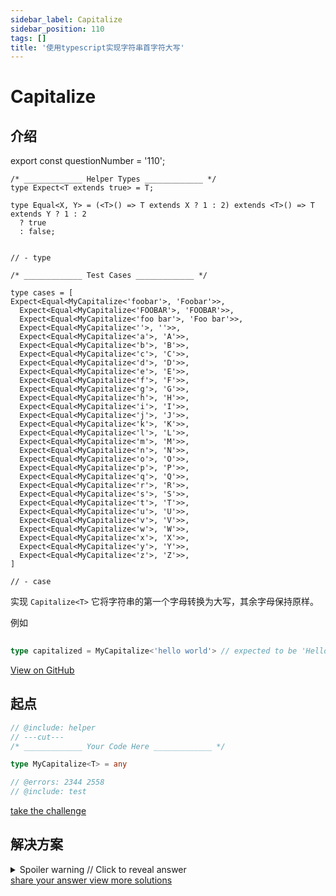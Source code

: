 ```yaml
---
sidebar_label: Capitalize
sidebar_position: 110
tags: []
title: '使用typescript实现字符串首字符大写'
---
```


# Capitalize

## 介绍

export const questionNumber = '110';

```twoslash include helper
/* _____________ Helper Types _____________ */
type Expect<T extends true> = T;

type Equal<X, Y> = (<T>() => T extends X ? 1 : 2) extends <T>() => T extends Y ? 1 : 2
  ? true
  : false;


// - type
```

```twoslash include test
/* _____________ Test Cases _____________ */

type cases = [
Expect<Equal<MyCapitalize<'foobar'>, 'Foobar'>>,
  Expect<Equal<MyCapitalize<'FOOBAR'>, 'FOOBAR'>>,
  Expect<Equal<MyCapitalize<'foo bar'>, 'Foo bar'>>,
  Expect<Equal<MyCapitalize<''>, ''>>,
  Expect<Equal<MyCapitalize<'a'>, 'A'>>,
  Expect<Equal<MyCapitalize<'b'>, 'B'>>,
  Expect<Equal<MyCapitalize<'c'>, 'C'>>,
  Expect<Equal<MyCapitalize<'d'>, 'D'>>,
  Expect<Equal<MyCapitalize<'e'>, 'E'>>,
  Expect<Equal<MyCapitalize<'f'>, 'F'>>,
  Expect<Equal<MyCapitalize<'g'>, 'G'>>,
  Expect<Equal<MyCapitalize<'h'>, 'H'>>,
  Expect<Equal<MyCapitalize<'i'>, 'I'>>,
  Expect<Equal<MyCapitalize<'j'>, 'J'>>,
  Expect<Equal<MyCapitalize<'k'>, 'K'>>,
  Expect<Equal<MyCapitalize<'l'>, 'L'>>,
  Expect<Equal<MyCapitalize<'m'>, 'M'>>,
  Expect<Equal<MyCapitalize<'n'>, 'N'>>,
  Expect<Equal<MyCapitalize<'o'>, 'O'>>,
  Expect<Equal<MyCapitalize<'p'>, 'P'>>,
  Expect<Equal<MyCapitalize<'q'>, 'Q'>>,
  Expect<Equal<MyCapitalize<'r'>, 'R'>>,
  Expect<Equal<MyCapitalize<'s'>, 'S'>>,
  Expect<Equal<MyCapitalize<'t'>, 'T'>>,
  Expect<Equal<MyCapitalize<'u'>, 'U'>>,
  Expect<Equal<MyCapitalize<'v'>, 'V'>>,
  Expect<Equal<MyCapitalize<'w'>, 'W'>>,
  Expect<Equal<MyCapitalize<'x'>, 'X'>>,
  Expect<Equal<MyCapitalize<'y'>, 'Y'>>,
  Expect<Equal<MyCapitalize<'z'>, 'Z'>>,
]

// - case
```
  实现 `Capitalize<T>` 它将字符串的第一个字母转换为大写，其余字母保持原样。

例如

```ts
  
type capitalized = MyCapitalize<'hello world'> // expected to be 'Hello world'

```

<span className="badge-links">
  <a className="view" target="\_blank" href={`https://tsch.js.org/${questionNumber}`}>
    View on GitHub
  </a>
</span>

## 起点

```ts twoslash
// @include: helper
// ---cut---
/* _____________ Your Code Here _____________ */

type MyCapitalize<T> = any

// @errors: 2344 2558
// @include: test
```

<span className="badge-links">
  <a
    className="challenge"
    target="\_blank"
    href={`https://tsch.js.org/${questionNumber}/play`}
  >
    take the challenge
  </a>
</span>

## 解决方案

<details>

<summary>Spoiler warning // Click to reveal answer</summary>

```ts twoslash
// @include: helper

// @include: test

/* _____________ Answer Here _____________ */
/// ---cut---

//方法1

// 注意: 原答案链接中,讨论了`${infer F}${infer Rest}` 和 `${infer F}${infer T}${infer Rest}`的区别. TS版本5测试来看,已经没有之前的特征
type azToAZ = {
  a: 'A',
  b: 'B',
  c: 'C',
  d: 'D',
  e: 'E',
  f: 'F',
  g: 'G',
  h: 'H',
  i: 'I',
  j: 'J',
  k: 'K',
  l: 'L',
  m: 'M',
  n: 'N',
  o: 'O',
  p: 'P',
  q: 'Q',
  r: 'R',
  s: 'S',
  t: 'T',
  u: 'U',
  v: 'V',
  w: 'W',
  x: 'X',
  y: 'Y',
  z: 'Z'
}

type UpperCase<T extends string> = T extends keyof azToAZ ? azToAZ[T] : T;

type MyCapitalize<T extends string> = T extends `${infer F}${infer Rest}` ? `${UpperCase<F>}${Rest}` : T;

```


```ts twoslash
// most popular
type MyCapitalize<S extends string> = S extends `${infer x}${infer tail}` ? `${Uppercase<x>}${tail}` : S;

```

```ts twoslash
// second popular
interface ToUpperCase {
    a: "A"
    b: "B"
    c: "C"
    d: "D"
    e: "E"
    f: "F"
    g: "G"
    h: "H"
    i: "I"
    j: "J"
    k: "K"
    l: "L"
    m: "M"
    n: "N"
    o: "O"
    p: "P"
    q: "Q"
    r: "R"
    s: "S"
    t: "T"
    u: "U"
    v: "V"
    w: "W"
    x: "X"
    y: "Y"
    z: "Z"
}

type LowerCase = keyof ToUpperCase
type MyCapitalize<S extends string> = S extends `${infer First extends LowerCase}${infer Rest}` ? `${ToUpperCase[First]}${Rest}` : S

```


</details>

<span className="badge-links">
  <a
    className="share"
    target="\_blank"
    href={`https://tsch.js.org/${questionNumber}/answer`}
  >
    share your answer
  </a>
  <a
    className="solution"
    target="\_blank"
    href={`https://tsch.js.org/${questionNumber}/solutions`}
  >
    view more solutions
  </a>
</span>
